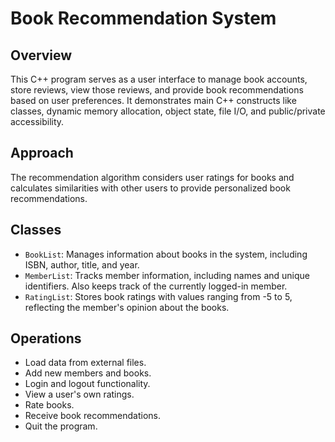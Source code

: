 # Book Recommendation System

## Overview
This C++ program serves as a user interface to manage book accounts, store reviews, view those reviews, and provide book recommendations based on user preferences. It demonstrates main C++ constructs like classes, dynamic memory allocation, object state, file I/O, and public/private accessibility.



## Approach
The recommendation algorithm considers user ratings for books and calculates similarities with other users to provide personalized book recommendations.

## Classes
- `BookList`: Manages information about books in the system, including ISBN, author, title, and year.
- `MemberList`: Tracks member information, including names and unique identifiers. Also keeps track of the currently logged-in member.
- `RatingList`: Stores book ratings with values ranging from -5 to 5, reflecting the member's opinion about the books.

## Operations
- Load data from external files.
- Add new members and books.
- Login and logout functionality.
- View a user's own ratings.
- Rate books.
- Receive book recommendations.
- Quit the program.
